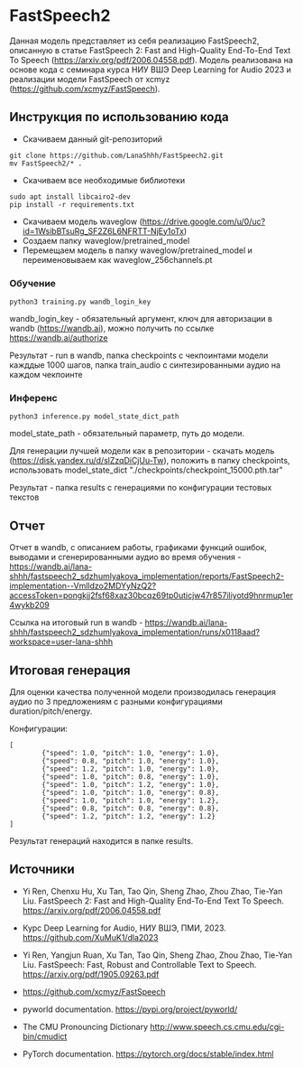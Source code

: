 # FastSpeech2

Данная модель представляет из себя реализацию FastSpeech2, описанную в статье FastSpeech 2: Fast and High-Quality End-To-End Text To Speech (https://arxiv.org/pdf/2006.04558.pdf). 
Модель реализована на основе кода с семинара курса НИУ ВШЭ Deep Learning for Audio 2023 и реализации модели FastSpeech от xcmyz (https://github.com/xcmyz/FastSpeech).


## Инструкция по использованию кода

- Скачиваем данный git-репозиторий

~~~
git clone https://github.com/LanaShhh/FastSpeech2.git
mv FastSpeech2/* .
~~~

- Скачиваем все необходимые библиотеки

~~~
sudo apt install libcairo2-dev
pip install -r requirements.txt
~~~

- Скачиваем модель waveglow (https://drive.google.com/u/0/uc?id=1WsibBTsuRg_SF2Z6L6NFRTT-NjEy1oTx)
- Создаем папку waveglow/pretrained_model
- Перемещаем модель в папку waveglow/pretrained_model и переименовываем как waveglow_256channels.pt

### Обучение 

~~~
python3 training.py wandb_login_key
~~~

wandb_login_key - обязательный аргумент, ключ для авторизации в wandb (https://wandb.ai), можно получить по ссылке https://wandb.ai/authorize

Результат - run в wandb, папка checkpoints с чекпоинтами модели кажддые 1000 шагов, папка train_audio с синтезированными аудио на каждом чекпоинте

### Инференс 

~~~
python3 inference.py model_state_dict_path
~~~

model_state_path - обязательный параметр, путь до модели. 

Для генерации лучшей модели как в репозитории - скачать модель (https://disk.yandex.ru/d/slZzqDiCjUu-Tw), положить в папку checkpoints, использовать model_state_dict "./checkpoints/checkpoint_15000.pth.tar"

Результат - папка results с генерациями по конфигурации тестовых текстов

## Отчет 

Отчет в wandb, с описанием работы, графиками функций ошибок, выводами и сгенерированными аудио во время обучения - https://wandb.ai/lana-shhh/fastspeech2_sdzhumlyakova_implementation/reports/FastSpeech2-implementation--Vmlldzo2MDYyNzQ2?accessToken=pongkjj2fsf68xaz30bcqz69tp0uticjw47r857iliyotd9hnrmup1er4wykb209

Ссылка на итоговый run в wandb - https://wandb.ai/lana-shhh/fastspeech2_sdzhumlyakova_implementation/runs/x0118aad?workspace=user-lana-shhh


## Итоговая генерация

Для оценки качества полученной модели производилась генерация аудио по 3 предложениям с разными конфигурациями duration/pitch/energy.

Конфигурации: 

~~~
[
        {"speed": 1.0, "pitch": 1.0, "energy": 1.0},
        {"speed": 0.8, "pitch": 1.0, "energy": 1.0},
        {"speed": 1.2, "pitch": 1.0, "energy": 1.0},
        {"speed": 1.0, "pitch": 0.8, "energy": 1.0},
        {"speed": 1.0, "pitch": 1.2, "energy": 1.0},
        {"speed": 1.0, "pitch": 1.0, "energy": 0.8},
        {"speed": 1.0, "pitch": 1.0, "energy": 1.2},
        {"speed": 0.8, "pitch": 0.8, "energy": 0.8},
        {"speed": 1.2, "pitch": 1.2, "energy": 1.2}
]
~~~

Результат генераций находится в папке results.

## Источники

- Yi Ren, Chenxu Hu, Xu Tan, Tao Qin, Sheng Zhao, Zhou Zhao, Tie-Yan Liu. FastSpeech 2: Fast and High-Quality End-To-End Text To Speech. https://arxiv.org/pdf/2006.04558.pdf

- Курс Deep Learning for Audio, НИУ ВШЭ, ПМИ, 2023. https://github.com/XuMuK1/dla2023

- Yi Ren, Yangjun Ruan, Xu Tan, Tao Qin, Sheng Zhao, Zhou Zhao, Tie-Yan Liu. FastSpeech: Fast, Robust and Controllable Text to Speech. https://arxiv.org/pdf/1905.09263.pdf

- https://github.com/xcmyz/FastSpeech

- pyworld documentation. https://pypi.org/project/pyworld/

- The CMU Pronouncing Dictionary http://www.speech.cs.cmu.edu/cgi-bin/cmudict

- PyTorch documentation. https://pytorch.org/docs/stable/index.html




